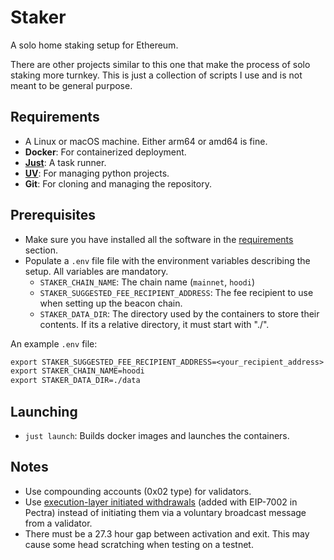 # Staker

A solo home staking setup for Ethereum.

There are other projects similar to this one that make the process of solo staking more turnkey. This is just a collection of scripts I use and is not meant to be general purpose.

## Requirements

- A Linux or macOS machine. Either arm64 or amd64 is fine.
- **Docker**: For containerized deployment.
- [**Just**](https://just.systems/man/en/): A task runner.
- [**UV**](https://docs.astral.sh/uv/): For managing python projects.
- **Git**: For cloning and managing the repository.

## Prerequisites

- Make sure you have installed all the software in the [requirements](#requirements) section.
- Populate a `.env` file file with the environment variables describing the setup. All variables are mandatory.
  - `STAKER_CHAIN_NAME`: The chain name (`mainnet`, `hoodi`)
  - `STAKER_SUGGESTED_FEE_RECIPIENT_ADDRESS`: The fee recipient to use when setting up the beacon chain.
  - `STAKER_DATA_DIR`: The directory used by the containers to store their contents. If its a relative directory, it must start with "./".

An example `.env` file:

```txt
export STAKER_SUGGESTED_FEE_RECIPIENT_ADDRESS=<your_recipient_address>
export STAKER_CHAIN_NAME=hoodi
export STAKER_DATA_DIR=./data
```

## Launching

- `just launch`: Builds docker images and launches the containers.

## Notes

- Use compounding accounts (0x02 type) for validators.
- Use [execution-layer initiated withdrawals](https://hoodi.launchpad.ethereum.org/en/withdrawals) (added with EIP-7002 in Pectra) instead of initiating them via a voluntary broadcast message from a validator.
- There must be a 27.3 hour gap between activation and exit. This may cause some head scratching when testing on a testnet.
